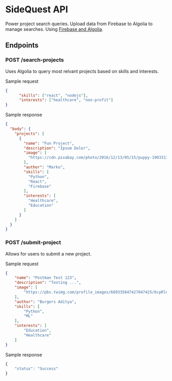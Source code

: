 # SideQuest API

Power project search queries. Upload data from Firebase to Algolia to manage searches. Using [Firebase and Algolia](https://www.algolia.com/doc/guides/sending-and-managing-data/send-and-update-your-data/tutorials/firebase-algolia/).

## Endpoints

### POST /search-projects
Uses Algolia to query most relvant projects based on skills and interests.

Sample request
```json
{
      "skills": ["react", "nodejs"],
      "interests": ["healthcare", "non-profit"]
}
```

Sample response
```json
{
  "body": {
    "projects": [
      {
        "name": "Fun Project",
        "description": "Ipsum Dolor",
        "image": [
          "https://cdn.pixabay.com/photo/2016/12/13/05/15/puppy-1903313__340.jpg"
        ],
        "author": "Marko",
        "skills": [
          "Python",
          "React",
          "Firebase"
        ],
        "interests": [
          "Healthcare",
          "Education"
        ]
      }
    ]
  }
}
```

### POST /submit-project

Allows for users to submit a new project.

Sample request
```json
{
    "name": "Postman Test 123",
    "description": "Testing ...",
    "image": [
        "https://pbs.twimg.com/profile_images/689335847427047425/6cpRle0x.jpg"
    ],
    "author": "Burgers Aditya",
    "skills": [
        "Python",
        "ML"
    ],
    "interests": [
    	"Education",
    	"Healthcare"
    ]
}
```

Sample response
```javascript
{
    "status": "Success"
}
```




